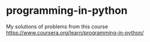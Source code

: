 # programming-in-python
My solutions of problems from this course https://www.coursera.org/learn/programming-in-python/
